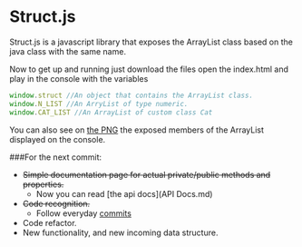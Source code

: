 Struct.js
=========

Struct.js is a javascript library that exposes the ArrayList class based on the java class with the same name.

Now to get up and running just download the files open the index.html and play in the console with the variables

```javascript
window.struct //An object that contains the ArrayList class.
window.N_LIST //An ArryList of type numeric.
window.CAT_LIST //An ArrayList of custom class Cat
```

You can also see on [the PNG](structure.png) the exposed members of the ArrayList displayed on the console.

###For the next commit:
- ~~Simple documentation page for actual private/public methods and properties.~~
    - Now you can read [the api docs](API Docs.md)
- ~~Code recognition.~~
    - Follow everyday [commits](../../commits)
- Code refactor.
- New functionality, and new incoming data structure.
